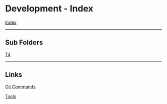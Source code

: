 # Development - Index

[Index](../index.md)

---

## Sub Folders

[T4](t4/index.md)

---

## Links

[Git Commands](gitcommands.md)

[Tools](tools.md)
